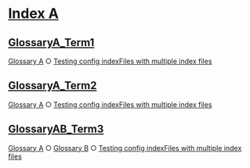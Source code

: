 # [Index A](#index-a)

## [GlossaryA\_Term1](#glossarya\_term1)

[Glossary A][1] ○ [Testing config indexFiles with multiple index files][2]

## [GlossaryA\_Term2](#glossarya\_term2)

[Glossary A][3] ○ [Testing config indexFiles with multiple index files][2]

## [GlossaryAB\_Term3](#glossaryab\_term3)

[Glossary A][4] ○ [Glossary B][5] ○ [Testing config indexFiles with multiple index files][2]

[1]: ./glossary-a.md#glossarya_term1

[2]: ./document.md#testing-config-indexfiles-with-multiple-index-files

[3]: ./glossary-a.md#glossarya_term2

[4]: ./glossary-a.md#glossaryab_term3

[5]: ./glossary-b.md#glossaryab_term3
